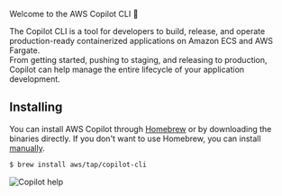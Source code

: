 Welcome to the AWS Copilot CLI 🎉

The Copilot CLI is a tool for developers to build, release, and operate production-ready containerized applications on Amazon ECS and AWS Fargate.   
From getting started, pushing to staging, and releasing to production, Copilot can help manage the entire lifecycle of your application development.

## Installing

You can install AWS Copilot through [Homebrew](https://brew.sh/) or by downloading the binaries directly. If you don't want to use Homebrew, you can install [manually](./getting-started/install.md). 

```sh
$ brew install aws/tap/copilot-cli
```

![Copilot help](https://user-images.githubusercontent.com/828419/85797638-e181ae00-b6f0-11ea-8751-3a7552e3fa7f.png)
